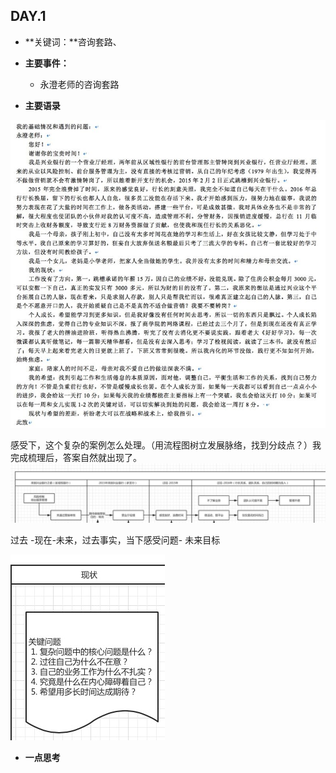 ## DAY.1
+ **关键词：**咨询套路、
+ **主要事件：**
    + 永澄老师的咨询套路
    
    
+ **主要语录**


![](./_image/de292ff253af727f4895e46f271dd84.jpg)

感受下，这个复杂的案例怎么处理。（用流程图树立发展脉络，找到分歧点？）我完成梳理后，答案自然就出现了。
![](./_image/75457ca23b274dfd204f9d1f3f345fe.jpg)

过去 -现在-未来，过去事实，当下感受问题- 未来目标


![](./_image/3527ff28d54956f1e493e90d6c343c4.jpg)




+ **一点思考**